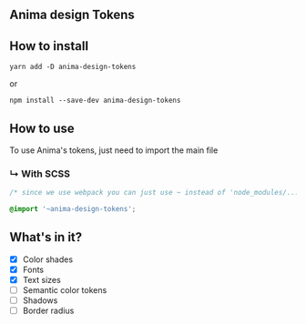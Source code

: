 ## Anima design Tokens

## How to install

```
yarn add -D anima-design-tokens
```

or

```
npm install --save-dev anima-design-tokens
```

## How to use

To use Anima's tokens, just need to import the main file

### ↳ With SCSS

```scss
/* since we use webpack you can just use ~ instead of 'node_modules/...' */

@import '~anima-design-tokens';
```

## What's in it?

- [x] Color shades
- [x] Fonts
- [x] Text sizes
- [ ] Semantic color tokens
- [ ] Shadows
- [ ] Border radius

